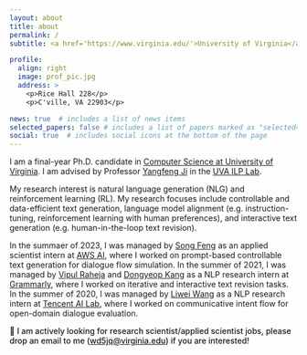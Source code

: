 ```yaml
---
layout: about
title: about
permalink: /
subtitle: <a href='https://www.virginia.edu/'>University of Virginia</a>. Computer Science Department.

profile:
  align: right
  image: prof_pic.jpg
  address: >
    <p>Rice Hall 228</p>
    <p>C'ville, VA 22903</p>

news: true  # includes a list of news items
selected_papers: false # includes a list of papers marked as "selected={true}"
social: true  # includes social icons at the bottom of the page
---
```


I am a final-year Ph.D. candidate in [Computer Science at University of Virginia](https://engineering.virginia.edu/departments/computer-science). I am advised by Professor [Yangfeng Ji](http://yangfengji.net/) in the [UVA ILP Lab](https://uvanlp.org/).

My research interest is natural language generation (NLG) and reinforcement learning (RL). My research focuses include controllable and data-efficient text generation, language model alignment (e.g. instruction-tuning, reinforcement learning with human preferences), and interactive text generation (e.g. human-in-the-loop text revision).

In the summaer of 2023, I was managed by [Song Feng](https://songfeng.github.io/) as an applied scientist intern at [AWS AI](https://aws.amazon.com/lex/), where I worked on prompt-based controllable text generation for dialogue flow simulation.
In the summer of 2021, I was managed by [Vipul Raheja](https://www.linkedin.com/in/vipulraheja) and [Dongyeop Kang](https://dykang.github.io/) as a NLP research intern at [Grammarly](https://www.grammarly.com/about), where I worked on iterative and interactive text revision tasks.
In the summer of 2020, I was managed by [Liwei Wang](https://lwwangcse.github.io/) as a NLP research intern at [Tencent AI Lab](https://www.tencent.com/en-us/about.html), where I worked on communicative intent flow for open-domain dialogue evaluation.

<span style=' font-weight: 500;'> 📣 I am actively looking for research scientist/applied scientist jobs, please drop an email to me (wd5jq@virginia.edu) if you are interested!</span>